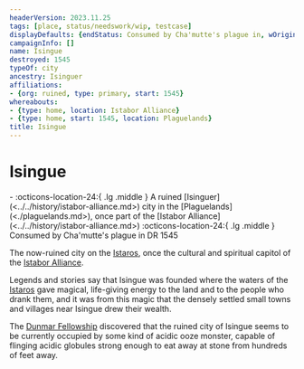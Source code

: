 ```yaml
---
headerVersion: 2023.11.25
tags: [place, status/needswork/wip, testcase]
displayDefaults: {endStatus: Consumed by Cha'mutte's plague in, wOrigin: '<primary:UA> <ancestry> <typeof:UA> <home:1q>, once part of <origin:rA>', wPastHome: <end> <target>, dPast: ''}
campaignInfo: []
name: Isingue
destroyed: 1545
typeOf: city
ancestry: Isinguer
affiliations:
- {org: ruined, type: primary, start: 1545}
whereabouts:
- {type: home, location: Istabor Alliance}
- {type: home, start: 1545, location: Plaguelands}
title: Isingue
---
```

# Isingue
<div class="grid cards ext-narrow-margin ext-one-column" markdown>
-  
   :octicons-location-24:{ .lg .middle } A ruined [Isinguer](<../../history/istabor-alliance.md>) city in the [Plaguelands](<./plaguelands.md>), once part of the [Istabor Alliance](<../../history/istabor-alliance.md>)  
    :octicons-location-24:{ .lg .middle } Consumed by Cha'mutte's plague in DR 1545  
</div>


The now-ruined city on the [Istaros](<rivers/istaros.md>), once the cultural and spiritual capitol of the [Istabor Alliance](<../../history/istabor-alliance.md>). 

Legends and stories say that Isingue was founded where the waters of the [Istaros](<rivers/istaros.md>) gave magical, life-giving energy to the land and to the people who drank them, and it was from this magic that the densely settled small towns and villages near Isingue drew their wealth. 


The [Dunmar Fellowship](<../../people/pcs/dunmar-fellowship/dunmar-fellowship.md>) discovered that the ruined city of Isingue seems to be currently occupied by some kind of acidic ooze monster, capable of flinging acidic globules strong enough to eat away at stone from hundreds of feet away. 


